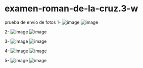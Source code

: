 # examen-roman-de-la-cruz.3-w
prueba de envio de fotos
1- 
![image](https://github.com/user-attachments/assets/d77ca59e-8451-4326-9a4e-9fc38e38f7c5)
![image](https://github.com/user-attachments/assets/cecaf8fe-8d55-4095-a02a-0f383a4250d9)


2-
![image](https://github.com/user-attachments/assets/f7794fe1-3d78-4e7b-a51f-135a60af7a2c)
![image](https://github.com/user-attachments/assets/cc152d36-4009-484d-9524-ff0d0cef199b)


3- 
![image](https://github.com/user-attachments/assets/d20ab87e-6b60-4dba-bcc4-6015597fc1f0)
![image](https://github.com/user-attachments/assets/96300e62-7d77-421d-84f0-21e785ca606c)


4-
![image](https://github.com/user-attachments/assets/9ddb28ac-2a8b-4e1d-83df-bbe27a5294cf)
![image](https://github.com/user-attachments/assets/ef3ffe53-cf6a-493b-84df-814474b8e0cc)


5- 
![image](https://github.com/user-attachments/assets/7c05a16d-de0f-4d43-b40b-bfbb134f67bb)
![image](https://github.com/user-attachments/assets/9ec102cc-1b46-4389-8b41-074c610755ae)
